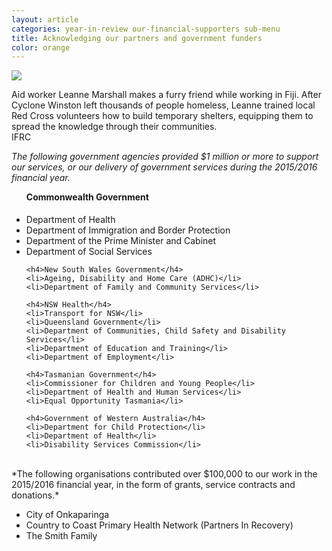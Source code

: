 ```yaml
---
layout: article
categories: year-in-review our-financial-supporters sub-menu
title: Acknowledging our partners and government funders
color: orange
---
```


<div class="image-wrapper top">
  <img src="{{site.baseurl}}/img/photos/partners-1.jpg" class="img-responsive">
  <div class="caption">
    <p>Aid worker Leanne Marshall makes a furry friend while working in Fiji. After Cyclone Winston left thousands of people homeless, Leanne trained local Red Cross volunteers how to build temporary shelters, equipping them to spread the knowledge through their communities.<br>IFRC</p>
  </div>
</div>

*The following government agencies provided $1 million or more to support our services, or our delivery of government services during the 2015/2016 financial year.*

<ul class="two-col">
	<h4 style="margin-top:5px;">Commonwealth Government</h4>
	<li>Department of Health</li>
	<li>Department of Immigration and Border Protection</li>
	<li>Department of the Prime Minister and Cabinet</li>
	<li>Department of Social Services</li>

	<h4>New South Wales Government</h4>
	<li>Ageing, Disability and Home Care (ADHC)</li>
	<li>Department of Family and Community Services</li>

	<h4>NSW Health</h4>
	<li>Transport for NSW</li>
	<li>Queensland Government</li>
	<li>Department of Communities, Child Safety and Disability Services</li>
	<li>Department of Education and Training</li>
	<li>Department of Employment</li>

	<h4>Tasmanian Government</h4>
	<li>Commissioner for Children and Young People</li>
	<li>Department of Health and Human Services</li>
	<li>Equal Opportunity Tasmania</li>

	<h4>Government of Western Australia</h4>
	<li>Department for Child Protection</li>
	<li>Department of Health</li>
	<li>Disability Services Commission</li>
</ul>

<br>
*The following organisations contributed over $100,000 to our work in the 2015/2016 financial year, in the form of grants, service contracts and donations.*

<ul>
	<li>City of Onkaparinga</li>
	<li>Country to Coast Primary Health Network (Partners In Recovery)</li>
	<li>The Smith Family</li>
</ul>